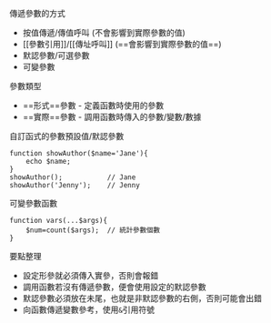 傳遞參數的方式
- 按值傳遞/傳值呼叫 (不會影響到實際參數的值)
- [[參數引用]]/[[傳址呼叫]] (==會影響到實際參數的值==)
- 默認參數/可選參數
- 可變參數

參數類型
* ==形式==參數 - 定義函數時使用的參數
* ==實際==參數 - 調用函數時傳入的參數/變數/數據

自訂函式的參數預設值/默認參數
```
function showAuthor($name='Jane'){
	echo $name;
}
showAuthor();			// Jane
showAuthor('Jenny');	// Jenny
```

可變參數函數
```
function vars(...$args){
	$num=count($args);	// 統計參數個數
}
```

要點整理
- 設定形參就必須傳入實參，否則會報錯
- 調用函數若沒有傳遞參數，便會使用設定的默認參數
- 默認參數必須放在未尾，也就是非默認參數的右側，否則可能會出錯
- 向函數傳遞變數參考，使用`&`引用符號